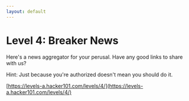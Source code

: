 ```yaml
---
layout: default
---
```


Level 4: Breaker News
=====================

Here's a news aggregator for your perusal.  Have any good links to share with us?

Hint: Just because you're authorized doesn't mean you should do it.

[https://levels-a.hacker101.com/levels/4/](https://levels-a.hacker101.com/levels/4/)
